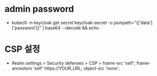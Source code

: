 # admin password

- kubectl -n keycloak get secret keycloak-secret -o jsonpath="{['data']['password']}" | base64 --decode && echo

# CSP 설정

- Realm settings > Security defenses > CSP > frame-src 'self'; frame-ancestors 'self' https://YOUR_URL; object-src 'none';